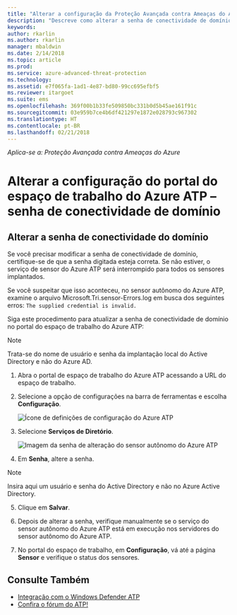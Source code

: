```yaml
---
title: "Alterar a configuração da Proteção Avançada contra Ameaças do Azure – senha de conectividade de domínio | Microsoft Docs"
description: "Descreve como alterar a senha de conectividade de domínio no sensor autônomo do Azure ATP."
keywords: 
author: rkarlin
ms.author: rkarlin
manager: mbaldwin
ms.date: 2/14/2018
ms.topic: article
ms.prod: 
ms.service: azure-advanced-threat-protection
ms.technology: 
ms.assetid: e7f065fa-1ad1-4e87-bd80-99cc695efbf5
ms.reviewer: itargoet
ms.suite: ems
ms.openlocfilehash: 369f00b1b33fe509850bc331b0d5b45ae161f91c
ms.sourcegitcommit: 03e959b7ce4b6df421297e1872e028793c967302
ms.translationtype: HT
ms.contentlocale: pt-BR
ms.lasthandoff: 02/21/2018
---
```

*Aplica-se a: Proteção Avançada contra Ameaças do Azure*



# <a name="change-azure-atp-workspace-portal-configuration---domain-connectivity-password"></a>Alterar a configuração do portal do espaço de trabalho do Azure ATP – senha de conectividade de domínio



## <a name="change-the-domain-connectivity-password"></a>Alterar a senha de conectividade do domínio
Se você precisar modificar a senha de conectividade de domínio, certifique-se de que a senha digitada esteja correta. Se não estiver, o serviço de sensor do Azure ATP será interrompido para todos os sensores implantados.

Se você suspeitar que isso aconteceu, no sensor autônomo do Azure ATP, examine o arquivo Microsoft.Tri.sensor-Errors.log em busca dos seguintes erros: `The supplied credential is invalid.`

Siga este procedimento para atualizar a senha de conectividade de domínio no portal do espaço de trabalho do Azure ATP:

> [!NOTE]
> Trata-se do nome de usuário e senha da implantação local do Active Directory e não do Azure AD.

1.  Abra o portal de espaço de trabalho do Azure ATP acessando a URL do espaço de trabalho.

2.  Selecione a opção de configurações na barra de ferramentas e escolha **Configuração**.

    ![Ícone de definições de configuração do Azure ATP](media/atp-config-menu.png)

3.  Selecione **Serviços de Diretório**.

    ![Imagem da senha de alteração do sensor autônomo do Azure ATP](media/directory-services.png)

4.  Em **Senha**, altere a senha.

 > [!NOTE]
 > Insira aqui um usuário e senha do Active Directory e não no Azure Active Directory.

5.  Clique em **Salvar**.

6.  Depois de alterar a senha, verifique manualmente se o serviço do sensor autônomo do Azure ATP está em execução nos servidores do sensor autônomo do Azure ATP.

7. No portal do espaço de trabalho, em **Configuração**, vá até a página **Sensor** e verifique o status dos sensores.

## <a name="see-also"></a>Consulte Também

- [Integração com o Windows Defender ATP](integrate-wd-atp.md)
- [Confira o fórum do ATP!](https://aka.ms/azureatpcommunity)